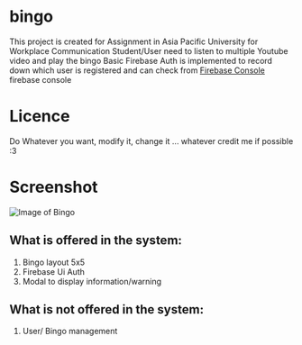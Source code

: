 # bingo
This project is created for Assignment in Asia Pacific University for Workplace Communication 
Student/User need to listen to multiple Youtube video and play the bingo 
Basic Firebase Auth is implemented to record down which user is registered and can check from [Firebase Console](https://console.firebase.google.com/) firebase console 

# Licence
Do Whatever you want, modify it, change it ... whatever credit me if possible :3

# Screenshot
![Image of Bingo](https://github.com/chengkangzai/bingo/picture.png)

## What is offered in the system:
1. Bingo layout 5x5 
2. Firebase Ui Auth
3. Modal to display information/warning

## What is not offered in the system:
1. User/ Bingo management
